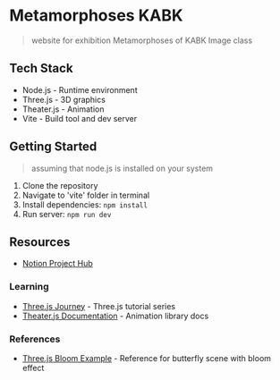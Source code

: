# Metamorphoses KABK

> website for exhibition Metamorphoses of KABK Image class

## Tech Stack
- Node.js - Runtime environment
- Three.js - 3D graphics
- Theater.js - Animation
- Vite - Build tool and dev server

## Getting Started
> assuming that node.js is installed on your system
1. Clone the repository
2. Navigate to 'vite' folder in terminal
3. Install dependencies: `npm install`
4. Run server: `npm run dev`

## Resources
- [Notion Project Hub](https://www.notion.so/Metamorphoses-Website-Team-MWT-1c78d4c5fd07804b921de84588184749)

### Learning
- [Three.js Journey](https://threejs-journey.com/lessons/introduction#introduction) - Three.js tutorial series
- [Theater.js Documentation](https://www.theatrejs.com/docs/latest#getting-started) - Animation library docs

### References
- [Three.js Bloom Example](https://github.com/mrdoob/three.js/blob/master/examples/webgpu_postprocessing_bloom_selective.html) - Reference for butterfly scene with bloom effect

